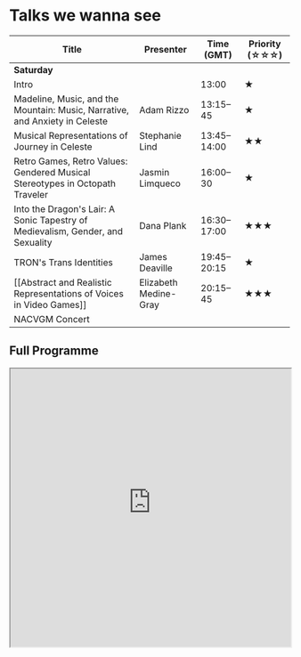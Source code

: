 # Talks we wanna see

| Title                                                                          | Presenter             | Time (GMT)  | Priority (☆☆☆) |
| ------------------------------------------------------------------------------ | --------------------- | ----------- | -------------- |
| **Saturday**                                                                   |                       |             |                |
| Intro                                                                          |                       | 13:00       | ★              |
| Madeline, Music, and the Mountain: Music, Narrative, and Anxiety in Celeste    | Adam Rizzo            | 13:15–45    | ★              |
| Musical Representations of Journey in Celeste                                  | Stephanie Lind        | 13:45–14:00 | ★★             |
| Retro Games, Retro Values: Gendered Musical Stereotypes in Octopath Traveler   | Jasmin Limqueco       | 16:00–30    | ★              |
| Into the Dragon's Lair: A Sonic Tapestry of Medievalism, Gender, and Sexuality | Dana Plank            | 16:30–17:00 | ★★★            |
| TRON's Trans Identities                                                        | James Deaville        | 19:45–20:15 | ★              |
| [[Abstract and Realistic Representations of Voices in Video Games]]            | Elizabeth Medine-Gray | 20:15–45    | ★★★            |
| NACVGM Concert                                                                 |                       |             |                |

## Full Programme

<iframe src=https://vgmconference.weebly.com/2023-program.html width=100% height=500></iframe>
